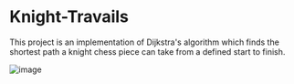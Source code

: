 # Knight-Travails
This project is an implementation of Dijkstra's algorithm which finds the shortest path a knight chess piece can take from a defined start to finish.

![image](https://user-images.githubusercontent.com/88121502/165214491-bbdd9d84-c86c-49a2-ae45-d9750d1e3437.png)
